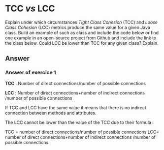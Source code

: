 # TCC *vs* LCC

Explain under which circumstances *Tight Class Cohesion* (TCC) and *Loose Class Cohesion* (LCC) metrics produce the same value for a given Java class. Build an example of such as class and include the code below or find one example in an open-source project from Github and include the link to the class below. Could LCC be lower than TCC for any given class? Explain.

## Answer
### Answer of exercice 1
**TCC** : Number of direct connections/number of possible connections

**LCC** : Number of direct connections+number of indirect connections /number of possible connections

If TCC and LCC have the same value it means that there is no indirect connection between methods and attributes.

The LCC cannot be lower than the value of the TCC due to their formula :

TCC = number of direct connections/number of possible connections
LCC= number of direct connections+number of indirect connections /number of possible connections

